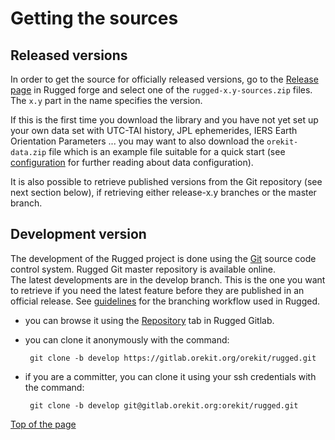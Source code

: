 <!--- Copyright 2013-2025 CS GROUP
  Licensed under the Apache License, Version 2.0 (the "License");
  you may not use this file except in compliance with the License.
  You may obtain a copy of the License at

    http://www.apache.org/licenses/LICENSE-2.0

  Unless required by applicable law or agreed to in writing, software
  distributed under the License is distributed on an "AS IS" BASIS,
  WITHOUT WARRANTIES OR CONDITIONS OF ANY KIND, either express or implied.
  See the License for the specific language governing permissions and
  limitations under the License.
-->

<a name="top"></a>

# Getting the sources

## Released versions

In order to get the source for officially released versions, go to the
[Release page](https://gitlab.orekit.org/orekit/rugged/tags) in Rugged
forge and select one of the `rugged-x.y-sources.zip` files. The `x.y` part in the name
specifies the version. 

If this is the first time you download the library and
you have not yet set up your own data set with UTC-TAI history, JPL ephemerides,
IERS Earth Orientation Parameters ... you may want to also download the
`orekit-data.zip` file which is an example file suitable for a quick start (see
[configuration](./configuration.html) for further reading about data configuration).

It is also possible to retrieve published versions from the Git repository
(see next section below), if retrieving either release-x.y branches or the
master branch.

## Development version

The development of the Rugged project is done using the [Git](http://git-scm.com/ "Git homepage")
source code control system. Rugged Git master repository is available online.  
The latest developments are in the develop branch. This is the one you want to retrieve
if you need the latest feature before they are published in an official release.
See [guidelines](./guidelines.html) for the branching workflow used in Rugged.

 * you can browse it using the [Repository](https://gitlab.orekit.org/orekit/rugged/tree/develop)
tab in Rugged Gitlab.

 * you can clone it anonymously with the command:

        git clone -b develop https://gitlab.orekit.org/orekit/rugged.git

 * if you are a committer, you can clone it using your ssh credentials with the command:

        git clone -b develop git@gitlab.orekit.org:orekit/rugged.git

[Top of the page](#top)
